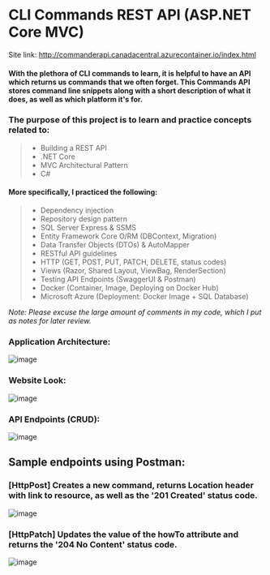# CLI Commands REST API (ASP.NET Core MVC)
Site link: http://commanderapi.canadacentral.azurecontainer.io/index.html
#### With the plethora of CLI commands to learn, it is helpful to have an API which returns us commands that we often forget. This Commands API stores command line snippets along with a short description of what it does, as well as which platform it's for.
### The purpose of this project is to learn and practice concepts related to:
> - Building a REST API
> - .NET Core
> - MVC Architectural Pattern
> - C#

#### More specifically, I practiced the following:
> - Dependency injection
> - Repository design pattern
> - SQL Server Express & SSMS
> - Entity Framework Core O/RM (DBContext, Migration)
> - Data Transfer Objects (DTOs) & AutoMapper
> - RESTful API guidelines
> - HTTP (GET, POST, PUT, PATCH, DELETE, status codes)
> - Views (Razor, Shared Layout, ViewBag, RenderSection)
> - Testing API Endpoints (SwaggerUI & Postman)
> - Docker (Container, Image, Deploying on Docker Hub)
> - Microsoft Azure (Deployment: Docker Image + SQL Database)

*Note: Please excuse the large amount of comments in my code, which I put as notes for later review.*

### Application Architecture:

![image](https://user-images.githubusercontent.com/59063950/91676248-3553ad80-eb0d-11ea-8fc7-e674ef0784a4.png)

### Website Look:

![image](https://user-images.githubusercontent.com/59063950/97652889-e1dedc80-1a35-11eb-8748-cd518f40c48b.png)

### API Endpoints (CRUD):

![image](https://user-images.githubusercontent.com/59063950/91676062-8e6f1180-eb0c-11ea-83b0-affd0f607eac.png)

## Sample endpoints using Postman:

### [HttpPost] Creates a new command, returns Location header with link to resource, as well as the '201 Created' status code.

![image](https://user-images.githubusercontent.com/59063950/91677362-73060580-eb10-11ea-8097-6751b4c014d3.png)

### [HttpPatch] Updates the value of the howTo attribute and returns the '204 No Content' status code.

![image](https://user-images.githubusercontent.com/59063950/91677120-d17eb400-eb0f-11ea-84ea-8922972542fd.png)


